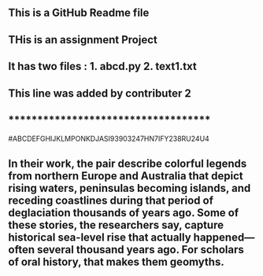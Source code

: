 ## This is a GitHub Readme file
## THis is an assignment Project
## It has two files : 1. abcd.py 2. text1.txt
## This line was added by contributer 2
## ***********************************
#ABCDEFGHIJKLMPONKDJASI93903247HN7IFY238RU24U4
## In their work, the pair describe colorful legends from northern Europe and Australia that depict rising waters, peninsulas becoming islands, and receding coastlines during that period of deglaciation thousands of years ago. Some of these stories, the researchers say, capture historical sea-level rise that actually happened—often several thousand years ago. For scholars of oral history, that makes them geomyths.

